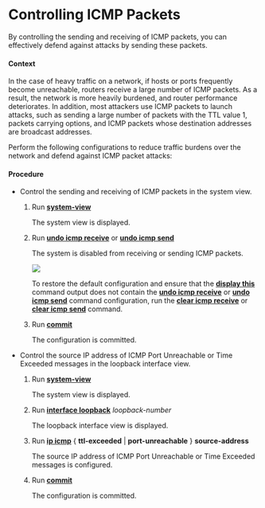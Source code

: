 Controlling ICMP Packets
========================

By controlling the sending and receiving of ICMP packets, you can effectively defend against attacks by sending these packets.

#### Context

In the case of heavy traffic on a network, if hosts or ports frequently become unreachable, routers receive a large number of ICMP packets. As a result, the network is more heavily burdened, and router performance deteriorates. In addition, most attackers use ICMP packets to launch attacks, such as sending a large number of packets with the TTL value 1, packets carrying options, and ICMP packets whose destination addresses are broadcast addresses.

Perform the following configurations to reduce traffic burdens over the network and defend against ICMP packet attacks:


#### Procedure

* Control the sending and receiving of ICMP packets in the system view.
  
  1. Run [**system-view**](cmdqueryname=system-view)
     
     The system view is displayed.
  2. Run [**undo icmp receive**](cmdqueryname=undo+icmp+receive) or [**undo icmp send**](cmdqueryname=undo+icmp+send)
     
     The system is disabled from receiving or sending ICMP packets.
     
     ![](../../../../public_sys-resources/note_3.0-en-us.png) 
     
     To restore the default configuration and ensure that the [**display this**](cmdqueryname=display+this) command output does not contain the [**undo icmp receive**](cmdqueryname=undo+icmp+receive) or [**undo icmp send**](cmdqueryname=undo+icmp+send) command configuration, run the [**clear icmp receive**](cmdqueryname=clear+icmp+receive) or [**clear icmp send**](cmdqueryname=clear+icmp+send) command.
  3. Run [**commit**](cmdqueryname=commit)
     
     The configuration is committed.
* Control the source IP address of ICMP Port Unreachable or Time Exceeded messages in the loopback interface view.
  
  1. Run [**system-view**](cmdqueryname=system-view)
     
     The system view is displayed.
  2. Run [**interface loopback**](cmdqueryname=interface+loopback) *loopback-number*
     
     The loopback interface view is displayed.
  3. Run [**ip icmp**](cmdqueryname=ip+icmp+ttl-exceeded+port-unreachable+source-address) { **ttl-exceeded** | **port-unreachable** } **source-address**
     
     The source IP address of ICMP Port Unreachable or Time Exceeded messages is configured.
  4. Run [**commit**](cmdqueryname=commit)
     
     The configuration is committed.